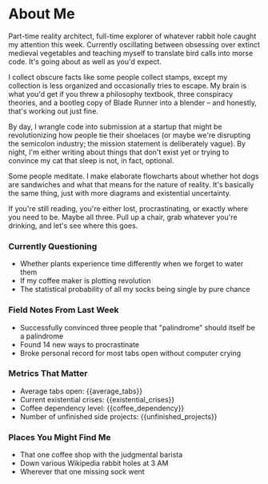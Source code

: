# About Me

Part-time reality architect, full-time explorer of whatever rabbit hole caught my attention this week. Currently oscillating between obsessing over extinct medieval vegetables and teaching myself to translate bird calls into morse code. It's going about as well as you'd expect.

I collect obscure facts like some people collect stamps, except my collection is less organized and occasionally tries to escape. My brain is what you'd get if you threw a philosophy textbook, three conspiracy theories, and a bootleg copy of Blade Runner into a blender – and honestly, that's working out just fine.

By day, I wrangle code into submission at a startup that might be revolutionizing how people tie their shoelaces (or maybe we're disrupting the semicolon industry; the mission statement is deliberately vague). By night, I'm either writing about things that don't exist yet or trying to convince my cat that sleep is not, in fact, optional.

Some people meditate. I make elaborate flowcharts about whether hot dogs are sandwiches and what that means for the nature of reality. It's basically the same thing, just with more diagrams and existential uncertainty.

If you're still reading, you're either lost, procrastinating, or exactly where you need to be. Maybe all three. Pull up a chair, grab whatever you're drinking, and let's see where this goes.

### Currently Questioning

- Whether plants experience time differently when we forget to water them
- If my coffee maker is plotting revolution
- The statistical probability of all my socks being single by pure chance

### Field Notes From Last Week

- Successfully convinced three people that "palindrome" should itself be a palindrome
- Found 14 new ways to procrastinate
- Broke personal record for most tabs open without computer crying

### Metrics That Matter

- Average tabs open: {{average_tabs}}
- Current existential crises: {{existential_crises}}
- Coffee dependency level: {{coffee_dependency}}
- Number of unfinished side projects: {{unfinished_projects}}

### Places You Might Find Me

- That one coffee shop with the judgmental barista
- Down various Wikipedia rabbit holes at 3 AM
- Wherever that one missing sock went
